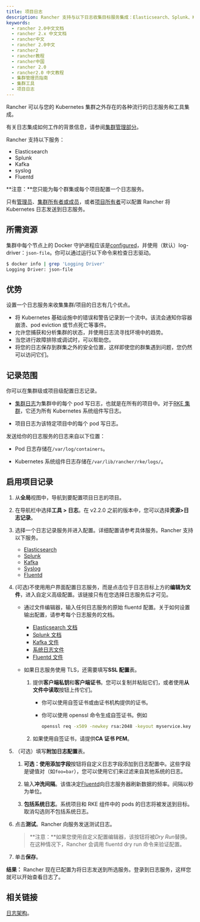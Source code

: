 ```yaml
---
title: 项目日志
description: Rancher 支持与以下日志收集目标服务集成：Elasticsearch、Splunk、Kafka、Syslog、Fluentd。日志服务提供了以下功能：捕获并分析集群的状态、在您的环境中分析趋势，寻找集群变化的规律、将日志保存到集群外的安全位置、随时了解容器崩溃，Pod 驱逐或节点死亡等事件、更轻松地调试和排除故障。
keywords:
  - rancher 2.0中文文档
  - rancher 2.x 中文文档
  - rancher中文
  - rancher 2.0中文
  - rancher2
  - rancher教程
  - rancher中国
  - rancher 2.0
  - rancher2.0 中文教程
  - 集群管理员指南
  - 集群工具
  - 项目日志
---
```


Rancher 可以与您的 Kubernetes 集群之外存在的各种流行的日志服务和工具集成。

有关日志集成如何工作的背景信息，请参阅[集群管理部分](/docs/rancher2/cluster-admin/tools/logging/_index)。

Rancher 支持以下服务：

- Elasticsearch
- Splunk
- Kafka
- syslog
- Fluentd

**注意：**您只能为每个群集或每个项目配置一个日志服务。

只有[管理员](/docs/rancher2/admin-settings/rbac/global-permissions/_index)、[集群所有者或成员](/docs/rancher2/admin-settings/rbac/cluster-project-roles/_index)，或者[项目所有者](/docs/rancher2/admin-settings/rbac/cluster-project-roles/_index)可以配置 Rancher 将 Kubernetes 日志发送到日志服务。

## 所需资源

集群中每个节点上的 Docker 守护进程应该是[configured](https://docs.docker.com/config/containers/logging/configure/)，并使用（默认）log-driver：`json-file`。你可以通过运行以下命令来检查日志驱动。

```bash
$ docker info | grep 'Logging Driver'
Logging Driver: json-file
```

## 优势

设置一个日志服务来收集集群/项目的日志有几个优点。

- 将 Kubernetes 基础设施中的错误和警告记录到一个流中。该流会通知你容器崩溃、pod eviction 或节点死亡等事件。
- 允许您捕获和分析集群的状态，并使用日志流寻找环境中的趋势。
- 当您进行故障排除或调试时，可以帮助您。
- 将您的日志保存到群集之外的安全位置，这样即使您的群集遇到问题，您仍然可以访问它们。

## 记录范围

你可以在集群级或项目级配置日志记录。

- [集群日志](/docs/rancher2/cluster-admin/tools/_index)为集群中的每个 pod 写日志，也就是在所有的项目中。对于[RKE 集群](/docs/rancher2/cluster-provisioning/rke-clusters/_index)，它还为所有 Kubernetes 系统组件写日志。

- 项目日志为该特定项目中的每个 pod 写日志。

发送给你的日志服务的日志来自以下位置：

- Pod 日志存储在`/var/log/containers`。

- Kubernetes 系统组件日志存储在`/var/lib/rancher/rke/logs/`。

## 启用项目记录

1. 从**全局**视图中，导航到要配置项目日志的项目。

1. 在导航栏中选择**工具 > 日志**。在 v2.2.0 之前的版本中，您可以选择**资源>日志记录**。

1. 选择一个日志记录服务并进入配置。详细配置请参考具体服务。Rancher 支持以下服务。

   - [Elasticsearch](/docs/rancher2/cluster-admin/tools/logging/elasticsearch/_index)
   - [Splunk](/docs/rancher2/cluster-admin/tools/logging/splunk/_index)
   - [Kafka](/docs/rancher2/cluster-admin/tools/logging/kafka/_index)
   - [Syslog](/docs/rancher2/cluster-admin/tools/logging/syslog/_index)
   - [Fluentd](/docs/rancher2/cluster-admin/tools/logging/fluentd/_index)

1. (可选)不使用用户界面配置日志服务，而是点击位于日志目标上方的**编辑为文件**，进入自定义高级配置。该链接只有在您选择日志服务后才可见。

   - 通过文件编辑器，输入任何日志服务的原始 fluentd 配置。关于如何设置输出配置，请参考每个日志服务的文档。

     - [Elasticsearch 文档](https://github.com/uken/fluent-plugin-elasticsearch)
     - [Splunk 文档](https://github.com/fluent/fluent-plugin-splunk)
     - [Kafka 文件](https://github.com/fluent/fluent-plugin-kafka)
     - [系统日志文件](https://github.com/dlackty/fluent-plugin-remote_syslog)
     - [Fluentd 文件](https://docs.fluentd.org/v1.0/articles/out_forward)

   - 如果日志服务使用 TLS，还需要填写**SSL 配置**表。

     1. 提供**客户端私钥**和**客户端证书**。您可以复制并粘贴它们，或者使用**从文件中读取**按钮上传它们。

        - 你可以使用自签证书或由证书机构提供的证书。

        - 你可以使用 openssl 命令生成自签证书。例如

          ```bash
          openssl req -x509 -newkey rsa:2048 -keyout myservice.key -out myservice.cert -days 365 -nodes -subj "/CN=myservice.example.com"
          ```

     2. 如果使用自签证书，请提供**CA 证书 PEM**。

1. （可选）填写**附加日志配置**表。

   1. **可选：**使用**添加字段**按钮将自定义日志字段添加到日志配置中。这些字段是键值对（如`foo=bar`），您可以使用它们来过滤来自其他系统的日志。

   1. 输入**冲洗间隔**。该值决定[Fluentd](https://www.fluentd.org/)向日志服务器刷新数据的频率。间隔以秒为单位。

   1. **包括系统日志**。系统项目和 RKE 组件中的 pods 的日志将被发送到目标。取消勾选则不包括系统日志。

1. 点击**测试**。Rancher 向服务发送测试日志。

   > **注意：**如果您使用自定义配置编辑器，该按钮将被*Dry Run*替换。在这种情况下，Rancher 会调用 fluentd dry run 命令来验证配置。

1. 单击**保存**。

**结果：** Rancher 现在已配置为将日志发送到所选服务。登录到日志服务，这样您就可以开始查看日志了。

## 相关链接

[日志架构](https://kubernetes.io/docs/concepts/cluster-administration/logging/)。
